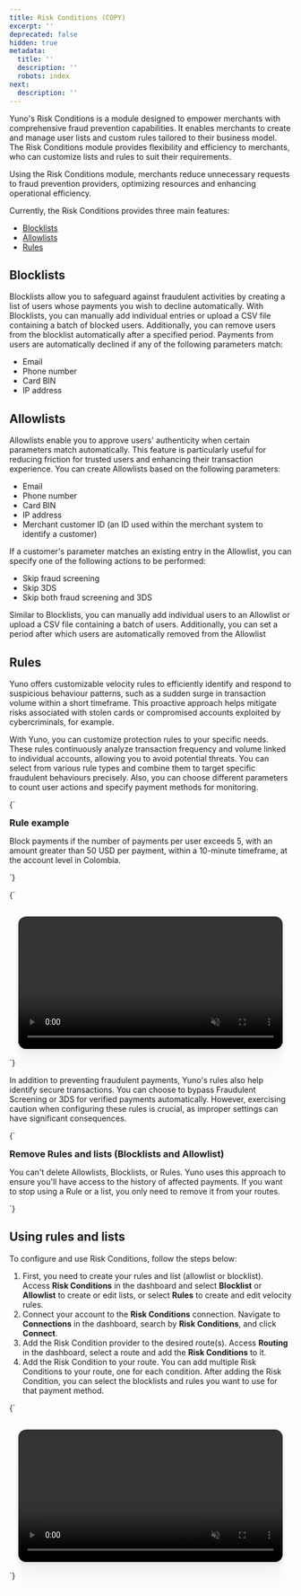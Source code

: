 ```yaml
---
title: Risk Conditions (COPY)
excerpt: ''
deprecated: false
hidden: true
metadata:
  title: ''
  description: ''
  robots: index
next:
  description: ''
---
```

Yuno's Risk Conditions is a module designed to empower merchants with comprehensive fraud prevention capabilities. It enables merchants to create and manage user lists and custom rules tailored to their business model. The Risk Conditions module provides flexibility and efficiency to merchants, who can customize lists and rules to suit their requirements. 

Using the Risk Conditions module, merchants reduce unnecessary requests to fraud prevention providers, optimizing resources and enhancing operational efficiency.

Currently, the Risk Conditions provides three main features:

* [Blocklists](#blocklists) 
* [Allowlists](#allowlists) 
* [Rules](#rules)

## Blocklists

Blocklists allow you to safeguard against fraudulent activities by creating a list of users whose payments you wish to decline automatically. With Blocklists, you can manually add individual entries or upload a CSV file containing a batch of blocked users. Additionally, you can remove users from the blocklist automatically after a specified period. Payments from users are automatically declined if any of the following parameters match:

* Email
* Phone number
* Card BIN
* IP address

## Allowlists

Allowlists enable you to approve users' authenticity when certain parameters match automatically. This feature is particularly useful for reducing friction for trusted users and enhancing their transaction experience. You can create Allowlists based on the following parameters:

* Email
* Phone number
* Card BIN
* IP address
* Merchant customer ID (an ID used within the merchant system to identify a customer)

If a customer's parameter matches an existing entry in the Allowlist, you can specify one of the following actions to be performed:

* Skip fraud screening
* Skip 3DS
* Skip both fraud screening and 3DS

Similar to Blocklists, you can manually add individual users to an Allowlist or upload a CSV file containing a batch of users. Additionally, you can set a period after which users are automatically removed from the Allowlist

## Rules

Yuno offers customizable velocity rules to efficiently identify and respond to suspicious behaviour patterns, such as a sudden surge in transaction volume within a short timeframe. This proactive approach helps mitigate risks associated with stolen cards or compromised accounts exploited by cybercriminals, for example.

With Yuno, you can customize protection rules to your specific needs. These rules continuously analyze transaction frequency and volume linked to individual accounts, allowing you to avoid potential threats. You can select from various rule types and combine them to target specific fraudulent behaviours precisely. Also, you can choose different parameters to count user actions and specify payment methods for monitoring.

<HTMLBlock>{`
<style>
.infoBlockContainer h3 {
  margin: 0;
  }
</style>

<body>
  <div class="infoBlockContainer alert">
    <div class="verticalLineAlert"></div>
    <div>
      <div class="contentContainer">
        <h3>Rule example</h3>
        <p>
					Block payments if the number of payments per user exceeds 5, with an amount greater than 50 USD per payment, within a 10-minute timeframe, at the account level in Colombia. 
        </p>
      </div>
    </div>
  </div>
</body>
`}</HTMLBlock>

<HTMLBlock>{`
<div style="background-color: #FFFFF; padding: 16px; display: flex; justify-content: center; border-radius:14px;">
  <video src="https://github.com/writechoiceorg/yuno-images/raw/main/doc/yourPaymentsOperationSystem/risk_rule.mp4" loop autoplay muted playsinline style="width:100%; height:100%; border-radius:14px; display:block; object-fit:cover; background-color:rgba(0, 0, 0, 0); object-position:50% 50%; box-shadow: 0px 0px 0px 0px rgba(40, 42, 47, 0.05), 0px 3px 6px 0px rgba(40, 42, 47, 0.05), 0px 11px 11px 0px rgba(40, 42, 47, 0.04), 0px 25px 15px 0px rgba(40, 42, 47, 0.02), 0px 44px 18px 0px rgba(40, 42, 47, 0.01), 0px 69px 19px 0px rgba(40, 42, 47, 0.00);"></video>
</div>
`}</HTMLBlock>

In addition to preventing fraudulent payments, Yuno's rules also help identify secure transactions. You can choose to bypass Fraudulent Screening or 3DS for verified payments automatically. However, exercising caution when configuring these rules is crucial, as improper settings can have significant consequences.

<HTMLBlock>{`
<body>
  <div class="infoBlockContainer">
    <div class="verticalLine"></div>
    <div>
      <h3>Remove Rules and lists (Blocklists and Allowlist)</h3>
      <div class="contentContainer">
        <p>
          You can't delete Allowlists, Blocklists, or Rules. Yuno uses this approach to ensure you'll have access to the history of affected payments. If you want to stop using a Rule or a list, you only need to remove it from your routes.
        </p>
      </div>
    </div>
  </div>
</body>
`}</HTMLBlock>

## Using rules and lists

To configure and use Risk Conditions, follow the steps below:

1. First, you need to create your rules and list (allowlist or blocklist). Access **Risk Conditions** in the dashboard and select **Blocklist** or **Allowlist** to create or edit lists, or select **Rules** to create and edit velocity rules.
2. Connect your account to the **Risk Conditions** connection. Navigate to **Connections** in the dashboard, search by **Risk Conditions**, and click **Connect**.
3. Add the Risk Condition provider to the desired route(s). Access **Routing** in the dashboard, select a route and add the  **Risk Conditions** to it.
4. Add the Risk Condition to your route. You can add multiple Risk Conditions to your route, one for each condition. After adding the Risk Condition, you can select the blocklists and rules you want to use for that payment method.

<HTMLBlock>{`
<div style="background-color: #FFFFF; padding: 16px; display: flex; justify-content: center; border-radius:14px;">
  <video src="https://github.com/writechoiceorg/yuno-images/raw/main/doc/yourPaymentsOperationSystem/risk_routing.mp4" loop autoplay muted playsinline style="width:100%; height:100%; border-radius:14px; display:block; object-fit:cover; background-color:rgba(0, 0, 0, 0); object-position:50% 50%; box-shadow: 0px 0px 0px 0px rgba(40, 42, 47, 0.05), 0px 3px 6px 0px rgba(40, 42, 47, 0.05), 0px 11px 11px 0px rgba(40, 42, 47, 0.04), 0px 25px 15px 0px rgba(40, 42, 47, 0.02), 0px 44px 18px 0px rgba(40, 42, 47, 0.01), 0px 69px 19px 0px rgba(40, 42, 47, 0.00);"></video>
</div>
`}</HTMLBlock>
